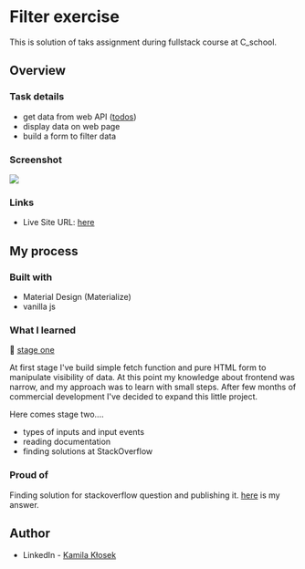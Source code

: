 # Filter exercise

This is solution of taks assignment during fullstack course at C_school. 

## Overview

### Task details
- get data from web API ([todos](https://jsonplaceholder.typicode.com/todos))
- display data on web page
- build a form to filter data

### Screenshot

![](images/screenshot.png)

### Links

- Live Site URL: [here](https://kamquoss.github.io/filter-exercise/)

## My process

### Built with

- Material Design (Materialize)
- vanilla js

### What I learned

:construction_worker:
[stage one](https://github.com/KamQuoss/filter-exercise/commit/4e0cf5e5cb9a38d5d1e68323265f91cad3891665)

At first stage I've build simple fetch function and pure HTML form to manipulate visibility of data. At this point my knowledge about frontend was narrow, and my approach was to learn with small steps. After few months of commercial development I've decided to expand this little project. 

Here comes stage two....
- types of inputs and input events
- reading documentation
- finding solutions at StackOverflow

### Proud of
Finding solution for stackoverflow question and publishing it.
[here](https://stackoverflow.com/questions/50051540/materialize-dropdown-options/68602124#68602124) is my answer. 

## Author

- LinkedIn - [Kamila Kłosek](https://www.linkedin.com/in/kamila-k%C5%82osek-b16b08a7/)